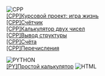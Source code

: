 ![CPP](https://camo.githubusercontent.com/891c1fd9d2ab2adf1053e8514f469b94049769ccd9d2765c8e06e9c1b6da1b8c/68747470733a2f2f696d672e736869656c64732e696f2f62616467652f632b2b2d2532333030353939432e7376673f7374796c653d666f722d7468652d6261646765266c6f676f3d63253242253242266c6f676f436f6c6f723d7768697465) <br/>
[[CPP]Курсовой проект: игра жизнь](https://replit.com/@DmitriyLoginov1/homework-1131#main.cpp) <br/>
[[CPP]Счётчик](https://github.com/LoRean22/counter) <br/>
[[CPP]Калькулятор двух чисел](https://github.com/LoRean22/calculator-for-two-numbers) <br/>
[[CPP]Вывод структуры](https://github.com/LoRean22/struct-output) <br/>
[[CPP]Счёта](https://github.com/LoRean22/accounts) <br/>
[[CPP]Перечисления](https://github.com/LoRean22/months) <br/>

![PYTHON](https://camo.githubusercontent.com/a1b2dac5667822ee0d98ae6d799da61987fd1658dfeb4d2ca6e3c99b1535ebd8/68747470733a2f2f696d672e736869656c64732e696f2f62616467652f707974686f6e2d3336373041303f7374796c653d666f722d7468652d6261646765266c6f676f3d707974686f6e266c6f676f436f6c6f723d666664643534) <br/>
[[PY]Простой калькулятор](https://replit.com/@DmitriyLoginov1/Calculator-Python#main.py)
![HTML](https://camo.githubusercontent.com/49fbb99f92674cc6825349b154b65aaf4064aec465d61e8e1f9fb99da3d922a1/68747470733a2f2f696d672e736869656c64732e696f2f62616467652f68746d6c352d2532334533344632362e7376673f7374796c653d666f722d7468652d6261646765266c6f676f3d68746d6c35266c6f676f436f6c6f723d7768697465) <br/>
